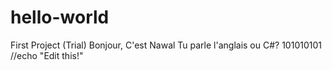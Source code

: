 # hello-world
First Project (Trial)
Bonjour, C'est Nawal
Tu parle l'anglais ou C#?
101010101 
//echo "Edit this!"
